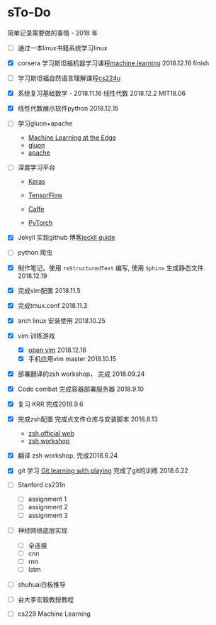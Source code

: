 # sTo-Do

简单记录需要做的事情 - 2018 年



- [ ] 通过一本linux书籍系统学习linux

- [x] corsera 学习斯坦福机器学习课程[machine learning](https://www.coursera.org/learn/machine-learning) 2018.12.16 finish

- [ ] 学习斯坦福自然语言理解课程[cs224u](https://web.stanford.edu/class/cs224u/)

- [x] 系统复习基础数学 - 2018.11.16 线性代数 2018.12.2 MIT18.06

- [x] 线性代数展示软件python 2018.12.15

- [ ] 学习gluon+apache

  - [Machine Learning at the Edge](https://www.ugent.be/ea/idlab/en/research/ai-for-robotics-and-iot/machine-learning-at-the-edge.htm)
  - [gluon](https://zh.gluon.ai/index.html)
  - [apache](https://github.com/apache/incubator-mxnet)

- [ ] 深度学习平台

  - [Keras](https://keras.io/zh/)

  - [TensorFlow](https://www.tensorflow.org/?hl=zh-cn)

  - [Caffe](http://caffe.berkeleyvision.org/)

  - [PyTorch](https://pytorch.org/)

- [x] Jekyll 实现github 博客[jeckll guide](https://jekyllrb.com/docs/quickstart/)


- [ ] python 爬虫

- [x] 制作笔记。使用 `reStructuredText` 编写, 使用 `Sphinx` 生成静态文件. 2018.12.19

- [x] 完成vim配置 2018.11.5

- [x] 完成tmux.conf 2018.11.3

- [x] arch linux 安装使用 2018.10.25

- [x] vim 训练游戏
  - [x] [open vim](http://www.openvim.com/) 2018.12.16
  - [x] 手机应用vim master 2018.10.15
- [x]  部署翻译的zsh workshop， 完成 2018.09.24

- [x] Code combat 完成容器部署服务器 2018.9.10

- [x] 复习 KRR 完成2018.9.6 

- [x] 完成zsh配置 完成点文件仓库与安装脚本 2018.8.13

  - [zsh official web](http://www.zsh.org/)
  - [zsh workshop](https://www-s.acm.illinois.edu/workshops/zsh/toc.html)

- [x] 翻译 zsh workshop, 完成2018.6.24

- [x] git 学习 [Git learning with playing](https://learngitbranching.js.org/) 完成了git的训练 2018.6.22

- [ ] Stanford cs231n
    - [ ] assignment 1
    - [ ] assignment 2
    - [ ] assignment 3

- [ ] 神经网络底层实现
    - [ ] 全连接
    - [ ] cnn
    - [ ] rnn
    - [ ] lstm
- [ ] shuhuai白板推导

- [ ] 台大李宏毅教授教程
- [ ] cs229 Machine Learning
